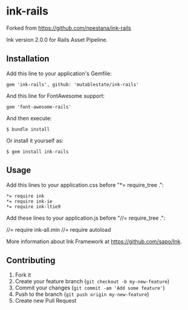 # ink-rails
Forked from https://github.com/npestana/ink-rails

Ink version 2.0.0 for Rails Asset Pipeline.

## Installation

Add this line to your application's Gemfile:

    gem 'ink-rails', github: 'mutablestate/ink-rails'

And this line for FontAwesome support:

    gem 'font-awesome-rails'

And then execute:

    $ bundle install

Or install it yourself as:

    $ gem install ink-rails

## Usage

Add this lines to your application.css before "*= require_tree .":

	*= require ink
	*= require ink-ie
	*= require ink-ltie9

Add these lines to your application.js before "//= require_tree .":

  //= require ink-all.min
  //= require autoload

More information about Ink Framework at https://github.com/sapo/Ink.

## Contributing

1. Fork it
2. Create your feature branch (`git checkout -b my-new-feature`)
3. Commit your changes (`git commit -am 'Add some feature'`)
4. Push to the branch (`git push origin my-new-feature`)
5. Create new Pull Request
